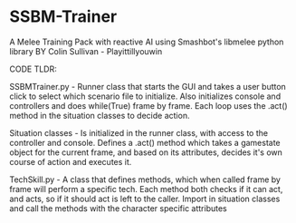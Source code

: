 # SSBM-Trainer
A Melee Training Pack with reactive AI using Smashbot's libmelee python library
BY Colin Sullivan - Playittillyouwin

CODE TLDR:

SSBMTrainer.py - Runner class that starts the GUI and takes a user button click to select which
scenario file to initialize. Also initializes console and controllers and does while(True) frame
by frame. Each loop uses the .act() method in the situation classes to decide action.

Situation classes - Is initialized in the runner class, with access to the controller and console.
Defines a .act() method which takes a gamestate object for the current frame, and based on its 
attributes, decides it's own course of action and executes it.

TechSkill.py - A class that defines methods, which when called frame by frame will perform a specific
tech. Each method both checks if it can act, and acts, so if it should act is left to the caller. Import 
in situation classes and call the methods with the character specific attributes 
